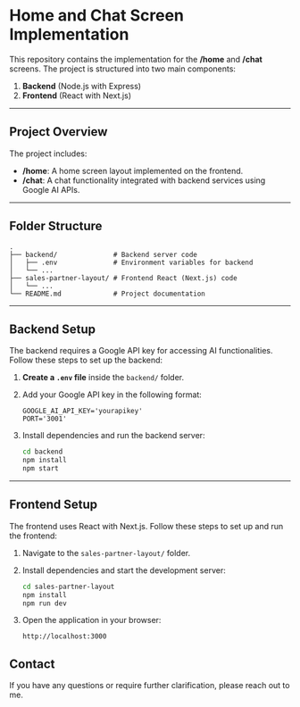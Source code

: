 # Home and Chat Screen Implementation  

This repository contains the implementation for the **/home** and **/chat** screens. The project is structured into two main components:  

1. **Backend** (Node.js with Express)  
2. **Frontend** (React with Next.js)  

---

## Project Overview  

The project includes:  
- **/home**: A home screen layout implemented on the frontend.  
- **/chat**: A chat functionality integrated with backend services using Google AI APIs.  

---

## Folder Structure  

```plaintext
.
├── backend/              # Backend server code
│   ├── .env              # Environment variables for backend
│   └── ...
├── sales-partner-layout/ # Frontend React (Next.js) code
│   └── ...
└── README.md             # Project documentation
```  

---

## Backend Setup  

The backend requires a Google API key for accessing AI functionalities. Follow these steps to set up the backend:  

1. **Create a `.env` file** inside the `backend/` folder.  
2. Add your Google API key in the following format:  

   ```plaintext
   GOOGLE_AI_API_KEY='yourapikey'
   PORT='3001'
   ```  

3. Install dependencies and run the backend server:  

   ```bash
   cd backend
   npm install
   npm start
   ```  

---

## Frontend Setup  

The frontend uses React with Next.js. Follow these steps to set up and run the frontend:  

1. Navigate to the `sales-partner-layout/` folder.  
2. Install dependencies and start the development server:  

   ```bash
   cd sales-partner-layout
   npm install
   npm run dev
   ```  

3. Open the application in your browser:  
   ```  
   http://localhost:3000  
   ```  

## Contact  

If you have any questions or require further clarification, please reach out to me.  
